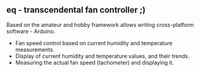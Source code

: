 ## eq - transcendental fan controller ;)

Based on the amateur and hobby framework allows writing cross-platform software - Arduino.

* Fan speed control based on current humidity and temperature measurements.
* Display of current humidity and temperature values, and their trends.
* Measuring the actual fan speed (tachometer) and displaying it.
